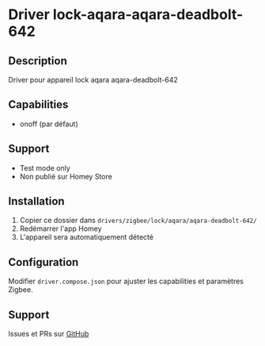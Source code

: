 # Driver lock-aqara-aqara-deadbolt-642

## Description
Driver pour appareil lock aqara aqara-deadbolt-642

## Capabilities
- onoff (par défaut)

## Support
- Test mode only
- Non publié sur Homey Store

## Installation
1. Copier ce dossier dans `drivers/zigbee/lock/aqara/aqara-deadbolt-642/`
2. Redémarrer l'app Homey
3. L'appareil sera automatiquement détecté

## Configuration
Modifier `driver.compose.json` pour ajuster les capabilities et paramètres Zigbee.

## Support
Issues et PRs sur [GitHub](https://github.com/dlnraja/com.tuya.zigbee)
